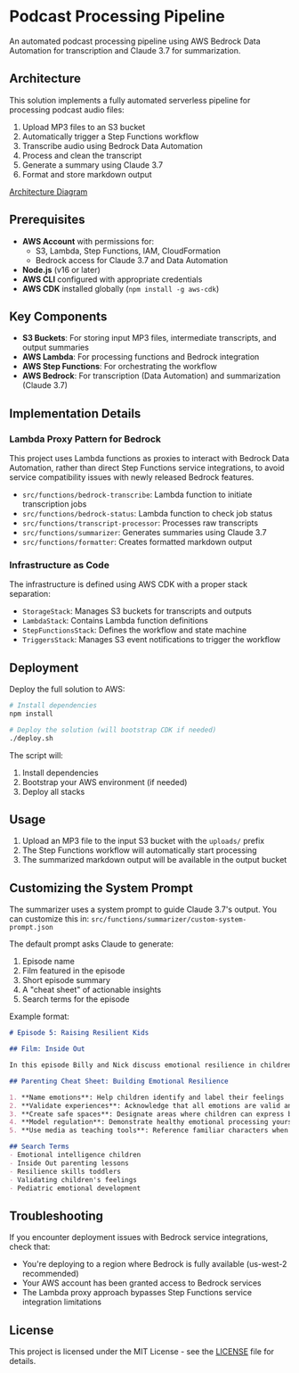 # Podcast Processing Pipeline

An automated podcast processing pipeline using AWS Bedrock Data Automation for transcription and Claude 3.7 for summarization.

## Architecture

This solution implements a fully automated serverless pipeline for processing podcast audio files:

1. Upload MP3 files to an S3 bucket
2. Automatically trigger a Step Functions workflow
3. Transcribe audio using Bedrock Data Automation
4. Process and clean the transcript
5. Generate a summary using Claude 3.7
6. Format and store markdown output

[Architecture Diagram](docs/architecture.md)

## Prerequisites

- **AWS Account** with permissions for:
  - S3, Lambda, Step Functions, IAM, CloudFormation
  - Bedrock access for Claude 3.7 and Data Automation
- **Node.js** (v16 or later)
- **AWS CLI** configured with appropriate credentials
- **AWS CDK** installed globally (`npm install -g aws-cdk`)

## Key Components

- **S3 Buckets**: For storing input MP3 files, intermediate transcripts, and output summaries
- **AWS Lambda**: For processing functions and Bedrock integration
- **AWS Step Functions**: For orchestrating the workflow
- **AWS Bedrock**: For transcription (Data Automation) and summarization (Claude 3.7)

## Implementation Details

### Lambda Proxy Pattern for Bedrock

This project uses Lambda functions as proxies to interact with Bedrock Data Automation, rather than direct Step Functions service integrations, to avoid service compatibility issues with newly released Bedrock features.

- `src/functions/bedrock-transcribe`: Lambda function to initiate transcription jobs
- `src/functions/bedrock-status`: Lambda function to check job status
- `src/functions/transcript-processor`: Processes raw transcripts
- `src/functions/summarizer`: Generates summaries using Claude 3.7
- `src/functions/formatter`: Creates formatted markdown output

### Infrastructure as Code

The infrastructure is defined using AWS CDK with a proper stack separation:

- `StorageStack`: Manages S3 buckets for transcripts and outputs
- `LambdaStack`: Contains Lambda function definitions
- `StepFunctionsStack`: Defines the workflow and state machine
- `TriggersStack`: Manages S3 event notifications to trigger the workflow

## Deployment

Deploy the full solution to AWS:

```bash
# Install dependencies
npm install

# Deploy the solution (will bootstrap CDK if needed)
./deploy.sh
```

The script will:
1. Install dependencies
2. Bootstrap your AWS environment (if needed)
3. Deploy all stacks

## Usage

1. Upload an MP3 file to the input S3 bucket with the `uploads/` prefix
2. The Step Functions workflow will automatically start processing
3. The summarized markdown output will be available in the output bucket

## Customizing the System Prompt

The summarizer uses a system prompt to guide Claude 3.7's output. You can customize this in:
`src/functions/summarizer/custom-system-prompt.json`

The default prompt asks Claude to generate:
1. Episode name
2. Film featured in the episode
3. Short episode summary
4. A "cheat sheet" of actionable insights
5. Search terms for the episode

Example format:

```markdown
# Episode 5: Raising Resilient Kids

## Film: Inside Out

In this episode Billy and Nick discuss emotional resilience in children, in the context of Pixar's Inside Out. They explore how the film's portrayal of emotions offers a framework for helping children understand and process their feelings.

## Parenting Cheat Sheet: Building Emotional Resilience

1. **Name emotions**: Help children identify and label their feelings
2. **Validate experiences**: Acknowledge that all emotions are valid and important
3. **Create safe spaces**: Designate areas where children can express big emotions
4. **Model regulation**: Demonstrate healthy emotional processing yourself
5. **Use media as teaching tools**: Reference familiar characters when discussing emotions

## Search Terms
- Emotional intelligence children
- Inside Out parenting lessons
- Resilience skills toddlers
- Validating children's feelings
- Pediatric emotional development
```

## Troubleshooting

If you encounter deployment issues with Bedrock service integrations, check that:
- You're deploying to a region where Bedrock is fully available (us-west-2 recommended)
- Your AWS account has been granted access to Bedrock services
- The Lambda proxy approach bypasses Step Functions service integration limitations

## License

This project is licensed under the MIT License - see the [LICENSE](LICENSE) file for details.
